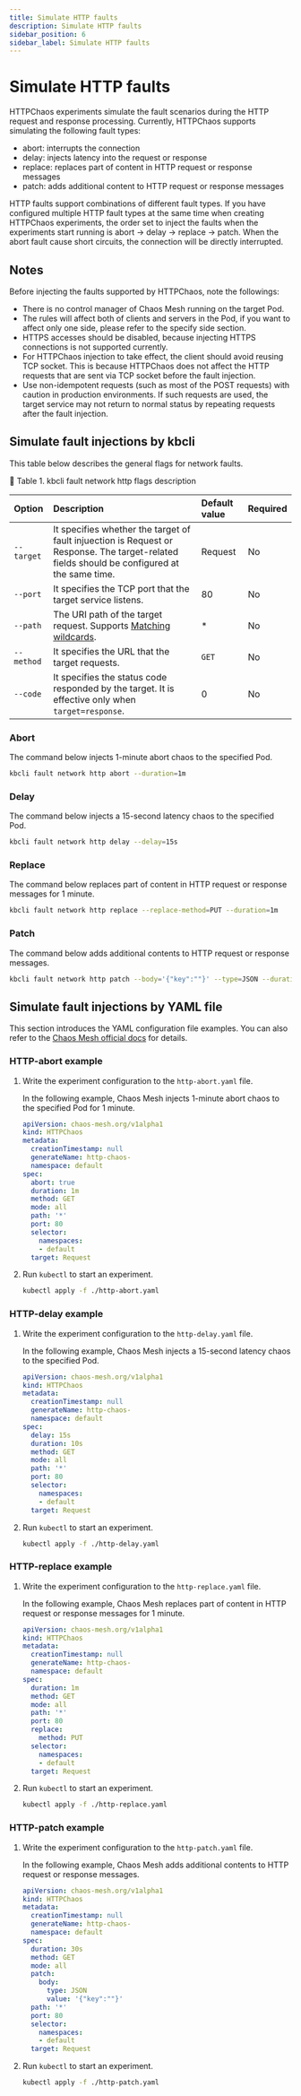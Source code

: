 ```yaml
---
title: Simulate HTTP faults
description: Simulate HTTP faults
sidebar_position: 6
sidebar_label: Simulate HTTP faults
---
```


# Simulate HTTP faults

HTTPChaos experiments simulate the fault scenarios during the HTTP request and response processing. Currently, HTTPChaos supports simulating the following fault types:

* abort: interrupts the connection
* delay: injects latency into the request or response
* replace: replaces part of content in HTTP request or response messages
* patch: adds additional content to HTTP request or response messages

HTTP faults support combinations of different fault types. If you have configured multiple HTTP fault types at the same time when creating HTTPChaos experiments, the order set to inject the faults when the experiments start running is abort -> delay -> replace -> patch. When the abort fault cause short circuits, the connection will be directly interrupted.

## Notes

Before injecting the faults supported by HTTPChaos, note the followings:

* There is no control manager of Chaos Mesh running on the target Pod.
* The rules will affect both of clients and servers in the Pod, if you want to affect only one side, please refer to the specify side section.
* HTTPS accesses should be disabled, because injecting HTTPS connections is not supported currently.
* For HTTPChaos injection to take effect, the client should avoid reusing TCP socket. This is because HTTPChaos does not affect the HTTP requests that are sent via TCP socket before the fault injection.
* Use non-idempotent requests (such as most of the POST requests) with caution in production environments. If such requests are used, the target service may not return to normal status by repeating requests after the fault injection.

## Simulate fault injections by kbcli

This table below describes the general flags for network faults.

📎 Table 1. kbcli fault network http flags description

| Option                   | Description               | Default value | Required |
| :----------------------- | :------------------------ | :------------ | :------- |
| `--target` | It specifies whether the target of fault injuection is Request or Response. The target-related fields should be configured at the same time. | Request | No |
| `--port` | It specifies the TCP port that the target service listens. | 80 | No |
| `--path` | The URI path of the target request. Supports [Matching wildcards](https://www.wikiwand.com/en/Matching_wildcards). | * | No |
| `--method` | It specifies the URL that the target requests. | `GET` | No |
| `--code` | It specifies the status code responded by the target. It is effective only when `target=response`. | 0 | No |

### Abort

The command below injects 1-minute abort chaos to the specified Pod.

```bash
kbcli fault network http abort --duration=1m
```

### Delay

The command below injects a 15-second latency chaos to the specified Pod.

```bash
kbcli fault network http delay --delay=15s
```

### Replace

The command below replaces part of content in HTTP request or response messages for 1 minute.

```bash
kbcli fault network http replace --replace-method=PUT --duration=1m
```

### Patch

The command below adds additional contents to HTTP request or response messages.

```bash
kbcli fault network http patch --body='{"key":""}' --type=JSON --duration=30s
```

## Simulate fault injections by YAML file

This section introduces the YAML configuration file examples. You can also refer to the [Chaos Mesh official docs](https://chaos-mesh.org/docs/next/simulate-http-chaos-on-kubernetes/#create-experiments-using-yaml-files) for details.

### HTTP-abort example

1. Write the experiment configuration to the `http-abort.yaml` file.

    In the following example, Chaos Mesh injects 1-minute abort chaos to the specified Pod for 1 minute.

    ```yaml
    apiVersion: chaos-mesh.org/v1alpha1
    kind: HTTPChaos
    metadata:
      creationTimestamp: null
      generateName: http-chaos-
      namespace: default
    spec:
      abort: true
      duration: 1m
      method: GET
      mode: all
      path: '*'
      port: 80
      selector:
        namespaces:
        - default
      target: Request
    ```

2. Run `kubectl` to start an experiment.

   ```bash
   kubectl apply -f ./http-abort.yaml
   ```

### HTTP-delay example


1. Write the experiment configuration to the `http-delay.yaml` file.

    In the following example, Chaos Mesh injects a 15-second latency chaos to the specified Pod.

    ```yaml
    apiVersion: chaos-mesh.org/v1alpha1
    kind: HTTPChaos
    metadata:
      creationTimestamp: null
      generateName: http-chaos-
      namespace: default
    spec:
      delay: 15s
      duration: 10s
      method: GET
      mode: all
      path: '*'
      port: 80
      selector:
        namespaces:
        - default
      target: Request
    ```

2. Run `kubectl` to start an experiment.

   ```bash
   kubectl apply -f ./http-delay.yaml
   ```

### HTTP-replace example

1. Write the experiment configuration to the `http-replace.yaml` file.

    In the following example, Chaos Mesh replaces part of content in HTTP request or response messages for 1 minute.

    ```yaml
    apiVersion: chaos-mesh.org/v1alpha1
    kind: HTTPChaos
    metadata:
      creationTimestamp: null
      generateName: http-chaos-
      namespace: default
    spec:
      duration: 1m
      method: GET
      mode: all
      path: '*'
      port: 80
      replace:
        method: PUT
      selector:
        namespaces:
        - default
      target: Request
    ```

2. Run `kubectl` to start an experiment.

   ```bash
   kubectl apply -f ./http-replace.yaml
   ```

### HTTP-patch example

1. Write the experiment configuration to the `http-patch.yaml` file.

    In the following example, Chaos Mesh adds additional contents to HTTP request or response messages.

    ```yaml
    apiVersion: chaos-mesh.org/v1alpha1
    kind: HTTPChaos
    metadata:
      creationTimestamp: null
      generateName: http-chaos-
      namespace: default
    spec:
      duration: 30s
      method: GET
      mode: all
      patch:
        body:
          type: JSON
          value: '{"key":""}'
      path: '*'
      port: 80
      selector:
        namespaces:
        - default
      target: Request
    ```

2. Run `kubectl` to start an experiment.

   ```bash
   kubectl apply -f ./http-patch.yaml
   ```
